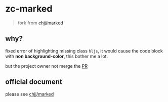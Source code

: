 # zc-marked

> fork from [chjj/marked](https://github.com/chjj/marked)

## why?

fixed error of highlighting missing class `hljs`, it would cause the code block with **non background-color**, this bother me a lot.

but the project owner not merge the [PR](https://github.com/chjj/marked/pull/418)

## official document

please see [chjj/marked](https://github.com/chjj/marked)
